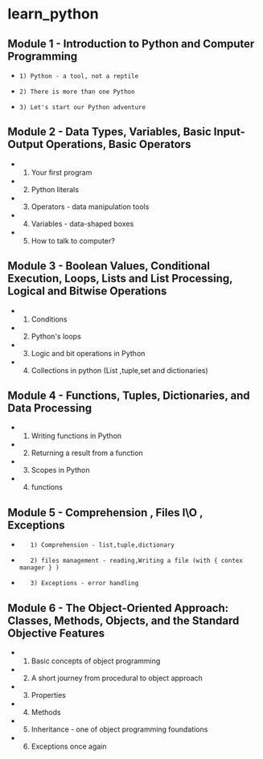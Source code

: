 # learn_python

## Module 1 - Introduction to Python and Computer Programming

-     1) Python - a tool, not a reptile
-     2) There is more than one Python
-     3) Let's start our Python adventure


## Module 2 - Data Types, Variables, Basic Input-Output Operations, Basic Operators

-    1) Your first program
-    2) Python literals
-    3) Operators - data manipulation tools
-    4) Variables - data-shaped boxes
-    5) How to talk to computer?

## Module 3 - Boolean Values, Conditional Execution, Loops, Lists and List Processing, Logical and Bitwise Operations

-    1) Conditions
-    2) Python's loops
-    3) Logic and bit operations in Python
-    4) Collections in python (List ,tuple,set and dictionaries)

## Module 4 - Functions, Tuples, Dictionaries, and Data Processing

-    1) Writing functions in Python
-    2) Returning a result from a function
-    3) Scopes in Python
-    4) functions

## Module 5 - Comprehension , Files I\O , Exceptions

-        1) Comprehension - list,tuple,dictionary
-        2) files management - reading,Writing a file (with { contex manager } )
-        3) Exceptions - error handling

## Module 6 - The Object-Oriented Approach: Classes, Methods, Objects, and the Standard Objective Features

-    1) Basic concepts of object programming
-    2) A short journey from procedural to object approach
-    3) Properties
-    4) Methods
-    5) Inheritance - one of object programming foundations
-    6) Exceptions once again
